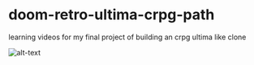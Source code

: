 # doom-retro-ultima-crpg-path
learning videos for my final project of building an crpg ultima like clone


![alt-text](https://github.com/andreiserbanrazvan/doom-retro-ultima-crpg-path/blob/master/Assets/ss/ss.PNG)
